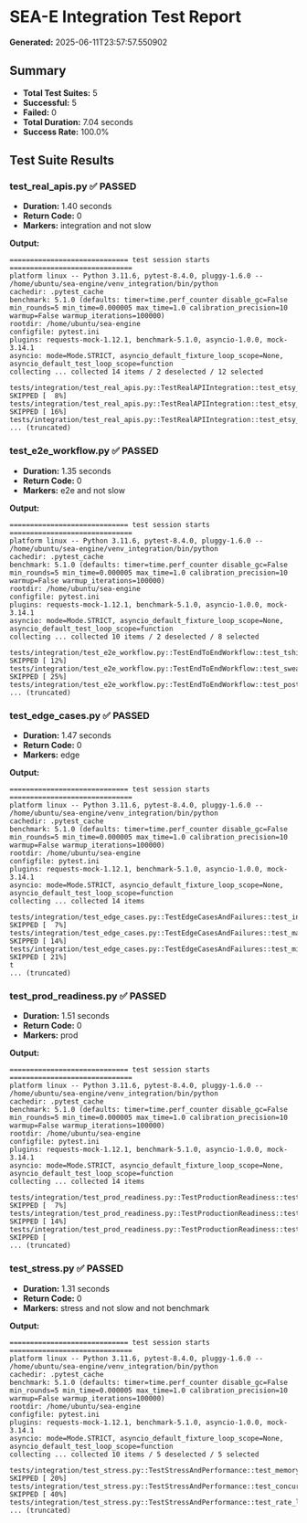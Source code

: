 # SEA-E Integration Test Report

**Generated:** 2025-06-11T23:57:57.550902

## Summary

- **Total Test Suites:** 5
- **Successful:** 5
- **Failed:** 0
- **Total Duration:** 7.04 seconds
- **Success Rate:** 100.0%

## Test Suite Results

### test_real_apis.py ✅ PASSED

- **Duration:** 1.40 seconds
- **Return Code:** 0
- **Markers:** integration and not slow

**Output:**
```
============================= test session starts ==============================
platform linux -- Python 3.11.6, pytest-8.4.0, pluggy-1.6.0 -- /home/ubuntu/sea-engine/venv_integration/bin/python
cachedir: .pytest_cache
benchmark: 5.1.0 (defaults: timer=time.perf_counter disable_gc=False min_rounds=5 min_time=0.000005 max_time=1.0 calibration_precision=10 warmup=False warmup_iterations=100000)
rootdir: /home/ubuntu/sea-engine
configfile: pytest.ini
plugins: requests-mock-1.12.1, benchmark-5.1.0, asyncio-1.0.0, mock-3.14.1
asyncio: mode=Mode.STRICT, asyncio_default_fixture_loop_scope=None, asyncio_default_test_loop_scope=function
collecting ... collected 14 items / 2 deselected / 12 selected

tests/integration/test_real_apis.py::TestRealAPIIntegration::test_etsy_authentication_renewal SKIPPED [  8%]
tests/integration/test_real_apis.py::TestRealAPIIntegration::test_etsy_rate_limiting_compliance SKIPPED [ 16%]
tests/integration/test_real_apis.py::TestRealAPIIntegration::test_etsy_error_ha
... (truncated)
```

### test_e2e_workflow.py ✅ PASSED

- **Duration:** 1.35 seconds
- **Return Code:** 0
- **Markers:** e2e and not slow

**Output:**
```
============================= test session starts ==============================
platform linux -- Python 3.11.6, pytest-8.4.0, pluggy-1.6.0 -- /home/ubuntu/sea-engine/venv_integration/bin/python
cachedir: .pytest_cache
benchmark: 5.1.0 (defaults: timer=time.perf_counter disable_gc=False min_rounds=5 min_time=0.000005 max_time=1.0 calibration_precision=10 warmup=False warmup_iterations=100000)
rootdir: /home/ubuntu/sea-engine
configfile: pytest.ini
plugins: requests-mock-1.12.1, benchmark-5.1.0, asyncio-1.0.0, mock-3.14.1
asyncio: mode=Mode.STRICT, asyncio_default_fixture_loop_scope=None, asyncio_default_test_loop_scope=function
collecting ... collected 10 items / 2 deselected / 8 selected

tests/integration/test_e2e_workflow.py::TestEndToEndWorkflow::test_tshirt_complete_workflow SKIPPED [ 12%]
tests/integration/test_e2e_workflow.py::TestEndToEndWorkflow::test_sweatshirt_complete_workflow SKIPPED [ 25%]
tests/integration/test_e2e_workflow.py::TestEndToEndWorkflow::test_poster_complete
... (truncated)
```

### test_edge_cases.py ✅ PASSED

- **Duration:** 1.47 seconds
- **Return Code:** 0
- **Markers:** edge

**Output:**
```
============================= test session starts ==============================
platform linux -- Python 3.11.6, pytest-8.4.0, pluggy-1.6.0 -- /home/ubuntu/sea-engine/venv_integration/bin/python
cachedir: .pytest_cache
benchmark: 5.1.0 (defaults: timer=time.perf_counter disable_gc=False min_rounds=5 min_time=0.000005 max_time=1.0 calibration_precision=10 warmup=False warmup_iterations=100000)
rootdir: /home/ubuntu/sea-engine
configfile: pytest.ini
plugins: requests-mock-1.12.1, benchmark-5.1.0, asyncio-1.0.0, mock-3.14.1
asyncio: mode=Mode.STRICT, asyncio_default_fixture_loop_scope=None, asyncio_default_test_loop_scope=function
collecting ... collected 14 items

tests/integration/test_edge_cases.py::TestEdgeCasesAndFailures::test_invalid_product_configuration SKIPPED [  7%]
tests/integration/test_edge_cases.py::TestEdgeCasesAndFailures::test_malformed_input_data SKIPPED [ 14%]
tests/integration/test_edge_cases.py::TestEdgeCasesAndFailures::test_missing_required_fields SKIPPED [ 21%]
t
... (truncated)
```

### test_prod_readiness.py ✅ PASSED

- **Duration:** 1.51 seconds
- **Return Code:** 0
- **Markers:** prod

**Output:**
```
============================= test session starts ==============================
platform linux -- Python 3.11.6, pytest-8.4.0, pluggy-1.6.0 -- /home/ubuntu/sea-engine/venv_integration/bin/python
cachedir: .pytest_cache
benchmark: 5.1.0 (defaults: timer=time.perf_counter disable_gc=False min_rounds=5 min_time=0.000005 max_time=1.0 calibration_precision=10 warmup=False warmup_iterations=100000)
rootdir: /home/ubuntu/sea-engine
configfile: pytest.ini
plugins: requests-mock-1.12.1, benchmark-5.1.0, asyncio-1.0.0, mock-3.14.1
asyncio: mode=Mode.STRICT, asyncio_default_fixture_loop_scope=None, asyncio_default_test_loop_scope=function
collecting ... collected 14 items

tests/integration/test_prod_readiness.py::TestProductionReadiness::test_logging_system_validation SKIPPED [  7%]
tests/integration/test_prod_readiness.py::TestProductionReadiness::test_log_file_rotation SKIPPED [ 14%]
tests/integration/test_prod_readiness.py::TestProductionReadiness::test_error_reporting_capabilities SKIPPED [
... (truncated)
```

### test_stress.py ✅ PASSED

- **Duration:** 1.31 seconds
- **Return Code:** 0
- **Markers:** stress and not slow and not benchmark

**Output:**
```
============================= test session starts ==============================
platform linux -- Python 3.11.6, pytest-8.4.0, pluggy-1.6.0 -- /home/ubuntu/sea-engine/venv_integration/bin/python
cachedir: .pytest_cache
benchmark: 5.1.0 (defaults: timer=time.perf_counter disable_gc=False min_rounds=5 min_time=0.000005 max_time=1.0 calibration_precision=10 warmup=False warmup_iterations=100000)
rootdir: /home/ubuntu/sea-engine
configfile: pytest.ini
plugins: requests-mock-1.12.1, benchmark-5.1.0, asyncio-1.0.0, mock-3.14.1
asyncio: mode=Mode.STRICT, asyncio_default_fixture_loop_scope=None, asyncio_default_test_loop_scope=function
collecting ... collected 10 items / 5 deselected / 5 selected

tests/integration/test_stress.py::TestStressAndPerformance::test_memory_usage_under_load SKIPPED [ 20%]
tests/integration/test_stress.py::TestStressAndPerformance::test_concurrent_api_calls SKIPPED [ 40%]
tests/integration/test_stress.py::TestStressAndPerformance::test_rate_limiting_compliance_stres
... (truncated)
```

